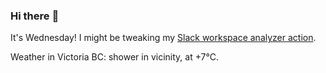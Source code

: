 ### Hi there :wave:

It's Wednesday! I might be tweaking my [Slack workspace analyzer action](https://github.com/bewuethr/slack-analyzer).

Weather in Victoria BC: shower in vicinity, at +7°C.
